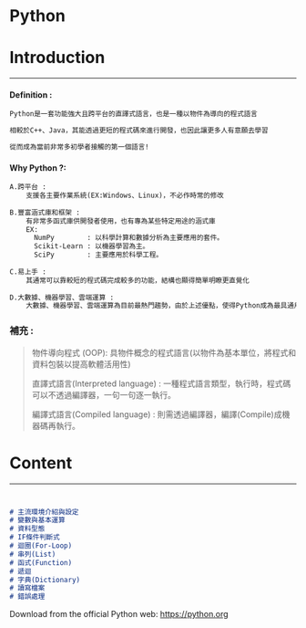 # Python 

#  Introduction
***
#### Definition :
```markdown
Python是一套功能強大且跨平台的直譯式語言，也是一種以物件為導向的程式語言

相較於C++、Java，其能透過更短的程式碼來進行開發，也因此讓更多人有意願去學習

從而成為當前非常多初學者接觸的第一個語言!

```
#### Why Python ?:
```markdown
A.跨平台 : 
    支援各主要作業系統(EX:Windows、Linux)，不必作時常的修改
    
B.豐富涵式庫和框架 : 
    有非常多函式庫供開發者使用，也有專為某些特定用途的涵式庫 
    EX:
      NumPy        : 以科學計算和數據分析為主要應用的套件。
      Scikit-Learn : 以機器學習為主。
      SciPy        : 主要應用於科學工程。
      
C.易上手 : 
    其通常可以靠較短的程式碼完成較多的功能，結構也顯得簡單明瞭更直覺化
  
D.大數據、機器學習、雲端運算 : 
    大數據、機器學習、雲端運算為目前最熱門趨勢，由於上述優點，使得Python成為最具通用性且數據分析最熱門的語言，

```
###  補充 :
> 物件導向程式 (OOP): 具物件概念的程式語言(以物件為基本單位，將程式和資料包裝以提高軟體活用性)
> 
> 直譯式語言(Interpreted language) : 一種程式語言類型，執行時，程式碼可以不透過編譯器，一句一句逐一執行。
> 
> 編譯式語言(Compiled language)    : 則需透過編譯器，編譯(Compile)成機器碼再執行。

#  Content
***
```markdown


# 主流環境介紹與設定
# 變數與基本運算
# 資料型態 
# IF條件判斷式
# 迴圈(For-Loop)
# 串列(List)
# 函式(Function)
# 遞迴
# 字典(Dictionary)
# 讀寫檔案
# 錯誤處理


```


Download from the official Python web: https://python.org


